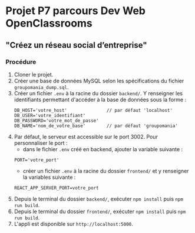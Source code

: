 # Projet P7 parcours Dev Web OpenClassrooms

## "Créez un réseau social d’entreprise"

### Procédure

1. Cloner le projet.
2. Créer une base de données MySQL selon les spécifications du fichier `groupomania_dump.sql`.
3. Créer un fichier `.env` à la racine du dossier `backend/`. Y renseigner les identifiants permettant d'accéder à la base de données sous la forme :   
    ```
    DB_HOST='votre_host'               // par défaut 'localhost'
    DB_USER='votre_identifiant' 
    DB_PASSWORD='votre_mot_de_passe'
    DB_NAME='nom_de_votre_base'        // par défaut 'groupomania'
    ```
4. Par défaut, le serveur est accessible sur le port 3002. Pour personnaliser le port :
   - dans le fichier `.env` créé en backend, ajouter la variable suivante :
    ```
    PORT='votre_port'
    ```
   - créer un fichier `.env` à la racine du dossier `frontend/` et y renseigner la variables suivante :
    ```
    REACT_APP_SERVER_PORT=votre_port
    ```
5. Depuis le terminal du dossier `backend/`, exécuter `npm install` puis `npm run build`.
6. Depuis le terminal du dossier `frontend/`, exécuter `npm install` puis `npm run build`.
7. L'appli est disponible sur `http://localhost:5000`.